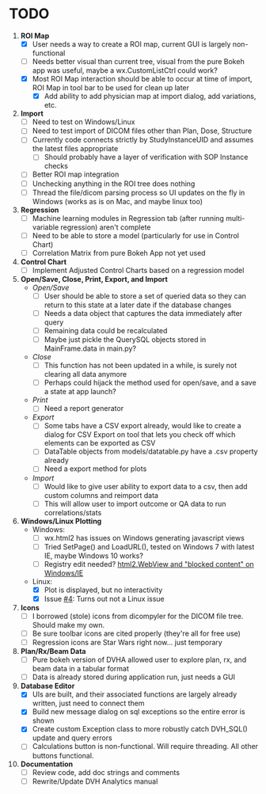 # TODO

1. **ROI Map**
    - [X] User needs a way to create a ROI map, current GUI is largely non-functional
    - [ ] Needs better visual than current tree, visual from the pure Bokeh app was useful, maybe a wx.CustomListCtrl 
    could work?
    - [X] Most ROI Map interaction should be able to occur at time of import, ROI Map in tool bar to be used for 
    clean up later
        - [X] Add ability to add physician map at import dialog, add variations, etc.

2. **Import**
    - [ ] Need to test on Windows/Linux
    - [ ] Need to test import of DICOM files other than Plan, Dose, Structure
    - [ ] Currently code connects strictly by StudyInstanceUID and assumes the latest files appropriate
        - [ ] Should probably have a layer of verification with SOP Instance checks
    - [ ] Better ROI map integration
    - [ ] Unchecking anything in the ROI tree does nothing
    - [ ] Thread the file/dicom parsing process so UI updates on the fly in Windows (works as is on Mac, and maybe linux too)

3. **Regression**
    - [ ] Machine learning modules in Regression tab (after running multi-variable regression) aren't complete 
    - [ ] Need to be able to store a model (particularly for use in Control Chart)
    - [ ] Correlation Matrix from pure Bokeh App not yet used

4. **Control Chart**
    - [ ] Implement Adjusted Control Charts based on a regression model

5. **Open/Save, Close, Print, Export, and Import**
    * *Open/Save*
        - [ ] User should be able to store a set of queried data so they can return to this state 
        at a later date if the database changes
        - [ ] Needs a data object that captures the data immediately after query
        - [ ] Remaining data could be recalculated
        - [ ] Maybe just pickle the QuerySQL objects stored in MainFrame.data in main.py?
    * *Close*
        - [ ] This function has not been updated in a while, is surely not clearing all data anymore
        - [ ] Perhaps could hijack the method used for open/save, and a save a state at app launch?
    * *Print*
        - [ ] Need a report generator
    * *Export*
        - [ ] Some tabs have a CSV export already, would like to create a dialog for CSV Export on tool that lets 
        you check off which elements can be exported as CSV
        - [ ] DataTable objects from models/datatable.py have a .csv property already
        - [ ] Need a export method for plots
    * *Import*
        - [ ] Would like to give user ability to export data to a csv, then add custom columns and reimport data
        - [ ] This will allow user to import outcome or QA data to run correlations/stats

6. **Windows/Linux Plotting**
    * Windows:
        - [ ] wx.html2 has issues on Windows generating javascript views
        - [ ] Tried SetPage() and LoadURL(), tested on Windows 7 with latest IE, maybe Windows 10 works?
        - [ ] Registry edit needed? [html2.WebView and "blocked content" on Windows/IE](https://groups.google.com/forum/#!topic/wxpython-dev/epBVWHC7l6E)
    * Linux:
        - [X] Plot is displayed, but no interactivity
        - [X] Issue [#4](https://github.com/cutright/DVH-Analytics-Desktop/issues/4): Turns out not a Linux issue

7. **Icons**
    - [ ] I borrowed (stole) icons from dicompyler for the DICOM file tree.  Should make my own.
    - [ ] Be sure toolbar icons are cited properly (they're all for free use)
    - [ ] Regression icons are Star Wars right now... just temporary

8. **Plan/Rx/Beam Data**
    - [ ] Pure bokeh version of DVHA allowed user to explore plan, rx, and beam data in a tabular format
    - [ ] Data is already stored during application run, just needs a GUI

9. **Database Editor**
    - [X] UIs are built, and their associated functions are largely already written, just need to connect them
    - [X] Build new message dialog on sql exceptions so the entire error is shown
    - [X] Create custom Exception class to more robustly catch DVH_SQL() update and query errors
    - [ ] Calculations button is non-functional. Will require threading. All other buttons functional.

10. **Documentation**
    - [ ] Review code, add doc strings and comments
    - [ ] Rewrite/Update DVH Analytics manual